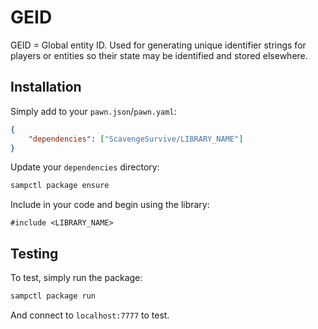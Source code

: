 # GEID

GEID = Global entity ID. Used for generating unique identifier strings for players or entities so their state may be identified and stored elsewhere.

## Installation

Simply add to your `pawn.json`/`pawn.yaml`:

```json
{
    "dependencies": ["ScavengeSurvive/LIBRARY_NAME"]
}
```

Update your `dependencies` directory:

```bash
sampctl package ensure
```

Include in your code and begin using the library:

```pawn
#include <LIBRARY_NAME>
```

## Testing

To test, simply run the package:

```bash
sampctl package run
```

And connect to `localhost:7777` to test.
